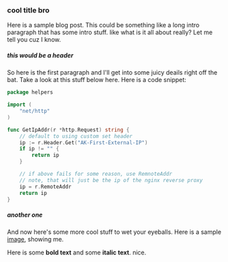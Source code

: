 ### cool title bro
Here is a sample blog post. This could be something like a long intro paragraph that has some intro stuff. like what is it all about really? Let me tell you cuz I know.

##### this would be a header
So here is the first paragraph and I'll get into some juicy deails right off the bat. Take a look at this stuff below here. Here is a code snippet:
```go
package helpers

import (
	"net/http"
)

func GetIpAddr(r *http.Request) string {
	// default to using custom set header
	ip := r.Header.Get("AK-First-External-IP")
	if ip != "" {
		return ip
	}

	// if above fails for some reason, use RemnoteAddr
	// note, that will just be the ip of the nginx reverse proxy
	ip = r.RemoteAddr
	return ip
}
```

##### another one
And now here's some more cool stuff to wet your eyeballs. Here is a sample [image](/home/myshkins/pics/synced_pics/selfie.jpeg), showing me.

Here is some **bold text** and some __italic text__. nice.
